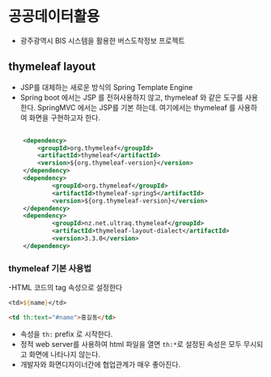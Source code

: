 # 공공데이터활용
- 광주광역시 BIS 시스템을 활용한 버스도착정보
프로젝트

## thymeleaf layout
- JSP를 대체하는 새로운 방식의 Spring Template Engine
- Spring boot 에서는 JSP 를 전혀사용하지 않고, thymeleaf 와 같은
도구를 사용한다. SpringMVC 에서는 JSP를 기본 하는데. 여기에서는
thymeleaf 를 사용하여 화면을 구현하고자 한다.
```xml
		
	<dependency>
		<groupId>org.thymeleaf</groupId>
		<artifactId>thymeleaf</artifactId>
		<version>${org.thymeleaf-version}</version>
	</dependency>
	<dependency>
			<groupId>org.thymeleaf</groupId>
			<artifactId>thymeleaf-spring5</artifactId>
			<version>${org.thymeleaf-version}</version>
	</dependency>
	<dependency>
			<groupId>nz.net.ultraq.thymeleaf</groupId>
			<artifactId>thymeleaf-layout-dialect</artifactId>
			<version>3.3.0</version>
	</dependency>

```
### thymeleaf 기본 사용법
-HTML 코드의 tag 속성으로 설정한다
```jsp
<td>${name}</td>
```
```html
<td th:text="#name">홍길동</td>
```
- 속성을 `th:` prefix 로 시작한다.
- 정적 web server를 사용하여  html 파일을 열면 `th:*`로 설정된 속성은
  모두 무시되고 화면에 나타나지 않는다.
- 개발자와 화면디자이너간에 협업관계가 매우 좋아진다.